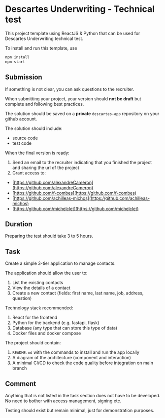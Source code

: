 # Descartes Underwriting - Technical test

This project template using ReactJS & Python that can be used for Descartes Underwriting technical test.

To install and run this template, use

```bash
npm install
npm start
```

## Submission

If something is not clear, you can ask questions to the recruiter.

When submitting your project, your version should **not be draft** but complete and following best practices.

The solution should be saved on a **private** `descartes-app` repository on your github account.

The solution should include:

- source code
- test code

When the final version is ready:

1. Send an email to the recruiter indicating that you finished the project and sharing the url of the project
2. Grant access to:

- [https://github.com/alexandreCameron](https://github.com/alexandreCameron)
- [https://github.com/f-combes](https://github.com/f-combes)
- [https://github.com/achilleas-michos](https://github.com/achilleas-michos)
- [https://github.com/michelclet](https://github.com/michelclet)

## Duration

Preparing the test should take 3 to 5 hours.

## Task

Create a simple 3-tier application to manage contacts.

The application should allow the user to:

1. List the existing contacts
2. View the details of a contact
3. Create a new contact (fields: first name, last name, job, address, question)

Technology stack recommended:

1. React for the frontend
2. Python for the backend (e.g. fastapi, flask)
3. Database (any type that can store this type of data)
4. Docker files and docker compose

The project should contain:

1. `README.md` with the commands to install and run the app locally
2. A diagram of the architecture (component and interaction)
3. A minimal CI/CD to check the code quality before integration on main branch

## Comment

Anything that is not listed in the task section does not have to be developed.
No need to bother with access management, signing etc.

Testing should exist but remain minimal, just for demonstration purposes.
